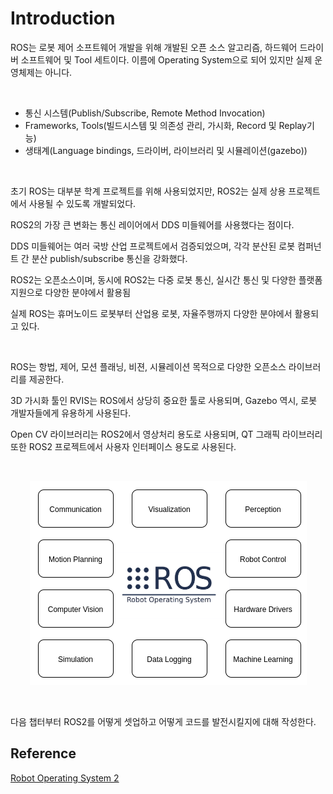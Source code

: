# Introduction

  ROS는 로봇 제어 소프트웨어 개발을 위해 개발된 오픈 소스 알고리즘, 하드웨어 드라이버 소프트웨어 및 Tool 세트이다. 이름에 Operating System으로 되어 있지만 실제 운영체제는 아니다.

<br/>

* 통신 시스템(Publish/Subscribe, Remote Method Invocation)
* Frameworks, Tools(빌드시스템 및 의존성 관리, 가시화, Record 및 Replay기능)
* 생태계(Language bindings, 드라이버, 라이브러리 및 시뮬레이션(gazebo))

<br/>

 초기 ROS는 대부분 학계 프로젝트를 위해 사용되었지만, ROS2는 실제 상용 프로젝트에서 사용될 수 있도록 개발되었다.

 ROS2의 가장 큰 변화는 통신 레이어에서 DDS 미들웨어를 사용했다는 점이다.

 DDS 미들웨어는 여러 국방 산업 프로젝트에서 검증되었으며, 각각 분산된 로봇 컴퍼넌트 간 분산 publish/subscribe 통신을 강화했다.

 ROS2는 오픈소스이며, 동시에 ROS2는 다중 로봇 통신, 실시간 통신 및 다양한 플랫폼 지원으로 다양한 분야에서 활용됨

 실제 ROS는 휴머노이드 로봇부터 산업용 로봇, 자율주행까지 다양한 분야에서 활용되고 있다.

 <br/>

 ROS는 항법, 제어, 모션 플래닝, 비젼, 시뮬레이션 목적으로 다양한 오픈소스 라이브러리를 제공한다.

 3D 가시화 툴인 RVIS는 ROS에서 상당히 중요한 툴로 사용되며, Gazebo 역시, 로봇 개발자들에게 유용하게 사용된다.

 Open CV 라이브러리는 ROS2에서 영상처리 용도로 사용되며, QT 그래픽 라이브러리 또한 ROS2 프로젝트에서 사용자 인터페이스 용도로 사용된다.

<br/>

<p align="center"><img src= "./images/ros2_image1.png" ></p>

<br/>

 다음 챕터부터 ROS2를 어떻게 셋업하고 어떻게 코드를 발전시킬지에 대해 작성한다.

## Reference
[Robot Operating System 2](http://asq.kr/XH2GZkvG)